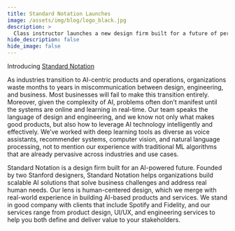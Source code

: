 ```yaml
---
title: Standard Notation Launches
image: /assets/img/blog/logo_black.jpg
description: >
  Class instructor launches a new design firm built for a future of pervasive machine intelligence.
hide_description: false
hide_image: false
---
```


Introducing <a href="https://standardnotation.ai">Standard Notation</a>

As industries transition to AI-centric products and operations, organizations waste months to years in miscommunication between design, engineering, and business. Most businesses will fail to make this transition entirely. Moreover, given the complexity of AI, problems often don’t manifest until the systems are online and learning in real-time. Our team speaks the language of design and engineering, and we know not only what makes good products, but also how to leverage AI technology intelligently and effectively. We’ve worked with deep learning tools as diverse as voice assistants, recommender systems, computer vision, and natural language processing, not to mention our experience with traditional ML algorithms that are already pervasive across industries and use cases.

Standard Notation is a design firm built for an AI-powered future. Founded by two Stanford designers, Standard Notation helps organizations build scalable AI solutions that solve business challenges and address real human needs. Our lens is human-centered design, which we merge with real-world experience in building AI-based products and services. We stand in good company with clients that include Spotify and Fidelity, and our services range from product design, UI/UX, and engineering services to help you both define and deliver value to your stakeholders.